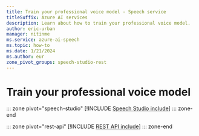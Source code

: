 ```yaml
---
title: Train your professional voice model - Speech service
titleSuffix: Azure AI services
description: Learn about how to train your professional voice model. 
author: eric-urban
manager: nitinme
ms.service: azure-ai-speech
ms.topic: how-to
ms.date: 1/21/2024
ms.author: eur
zone_pivot_groups: speech-studio-rest
---
```


# Train your professional voice model

::: zone pivot="speech-studio"
[!INCLUDE [Speech Studio include](./includes/how-to/professional-voice/train-voice/speech-studio.md)]
::: zone-end

::: zone pivot="rest-api"
[!INCLUDE [REST API include](./includes/how-to/professional-voice/train-voice/rest.md)]
::: zone-end
